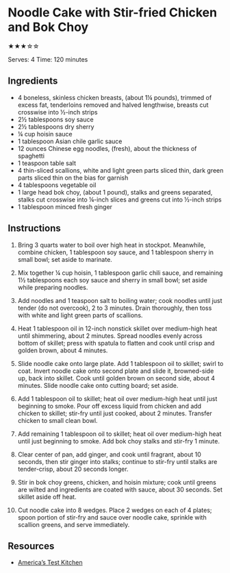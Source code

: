 # Noodle Cake with Stir-fried Chicken and Bok Choy

★★★☆☆

Serves: 4
Time: 120 minutes

## Ingredients

* 4 boneless, skinless chicken breasts, (about 1¼ pounds), trimmed of excess fat, tenderloins removed and halved lengthwise, breasts cut crosswise into ½-inch strips
* 2½ tablespoons soy sauce
* 2½ tablespoons dry sherry
* ¼ cup hoisin sauce
* 1 tablespoon Asian chile garlic sauce
* 12 ounces Chinese egg noodles, (fresh), about the thickness of spaghetti
* 1 teaspoon table salt
* 4 thin-sliced scallions, white and light green parts sliced thin, dark green parts sliced thin on the bias for garnish
* 4 tablespoons vegetable oil
* 1 large head bok choy, (about 1 pound), stalks and greens separated, stalks cut crosswise into ¼-inch slices and greens cut into ½-inch strips
* 1 tablespoon minced fresh ginger

## Instructions

1. Bring 3 quarts water to boil over high heat in stockpot. Meanwhile, combine chicken, 1 tablespoon soy sauce, and 1 tablespoon sherry in small bowl; set aside to marinate.

2. Mix together ¼ cup hoisin, 1 tablespoon garlic chili sauce, and remaining 1½ tablespoons each soy sauce and sherry in small bowl; set aside while preparing noodles.

3. Add noodles and 1 teaspoon salt to boiling water; cook noodles until just tender (do not overcook), 2 to 3 minutes. Drain thoroughly, then toss with white and light green parts of scallions.

4. Heat 1 tablespoon oil in 12-inch nonstick skillet over medium-high heat until shimmering, about 2 minutes. Spread noodles evenly across bottom of skillet; press with spatula to flatten and cook until crisp and golden brown, about 4 minutes.

5. Slide noodle cake onto large plate. Add 1 tablespoon oil to skillet; swirl to coat. Invert noodle cake onto second plate and slide it, browned-side up, back into skillet. Cook until golden brown on second side, about 4 minutes. Slide noodle cake onto cutting board; set aside.

6. Add 1 tablespoon oil to skillet; heat oil over medium-high heat until just beginning to smoke. Pour off excess liquid from chicken and add chicken to skillet; stir-fry until just cooked, about 2 minutes. Transfer chicken to small clean bowl.

7. Add remaining 1 tablespoon oil to skillet; heat oil over medium-high heat until just beginning to smoke. Add bok choy stalks and stir-fry 1 minute.

8. Clear center of pan, add ginger, and cook until fragrant, about 10 seconds, then stir ginger into stalks; continue to stir-fry until stalks are tender-crisp, about 20 seconds longer.

9. Stir in bok choy greens, chicken, and hoisin mixture; cook until greens are wilted and ingredients are coated with sauce, about 30 seconds. Set skillet aside off heat.

10. Cut noodle cake into 8 wedges. Place 2 wedges on each of 4 plates; spoon portion of stir-fry and sauce over noodle cake, sprinkle with scallion greens, and serve immediately.

## Resources

* [America’s Test Kitchen](https://www.americastestkitchen.com/recipes/33-spicy-stir-fried-chicken-and-bok-choy-with-crispy-noodle-cake)

